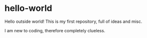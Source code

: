 # hello-world

Hello outside world!
This is my first repository, full of ideas and misc.


I am new to coding, therefore completely clueless.
